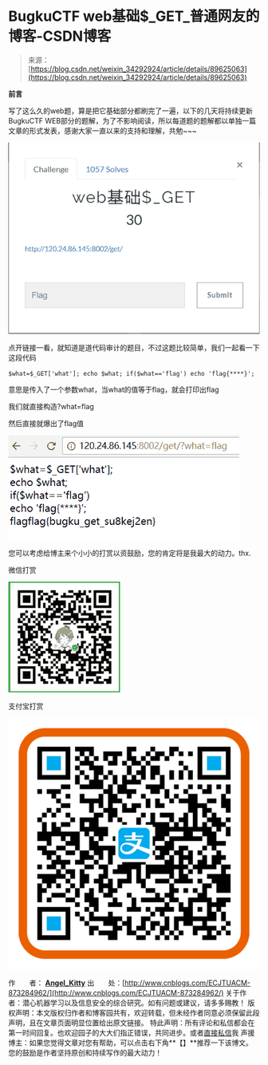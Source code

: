 <!--yml
category: 未分类
date: 2022-04-26 14:46:42
-->

# BugkuCTF web基础$_GET_普通网友的博客-CSDN博客

> 来源：[https://blog.csdn.net/weixin_34292924/article/details/89625063](https://blog.csdn.net/weixin_34292924/article/details/89625063)

**前言**

写了这么久的web题，算是把它基础部分都刷完了一遍，以下的几天将持续更新BugkuCTF WEB部分的题解，为了不影响阅读，所以每道题的题解都以单独一篇文章的形式发表，感谢大家一直以来的支持和理解，共勉~~~

![](img/471082e6a1cb5a25b9a076599e7b1055.png)

点开链接一看，就知道是道代码审计的题目，不过这题比较简单，我们一起看一下这段代码

```
$what=$_GET['what']; echo $what; if($what=='flag') echo 'flag{****}';
```

意思是传入了一个参数what，当what的值等于flag，就会打印出flag

我们就直接构造?what=flag

然后直接就爆出了flag值

![](img/59fbe2e4dbcb0120be5f7bfa59b8de9d.png)

您可以考虑给博主来个小小的打赏以资鼓励，您的肯定将是我最大的动力。thx.

微信打赏

![微信账号 nzf6698](img/d25421f7b5235deaf49d5f7a332a1f7f.png)

支付宝打赏

![支付宝账号 18979406698](img/e0a2489b2e344bafb3605f321a8266e8.png)

作　　者： **[Angel_Kitty](http://www.cnblogs.com/ECJTUACM-873284962/)**
出　　处：[http://www.cnblogs.com/ECJTUACM-873284962/](http://www.cnblogs.com/ECJTUACM-873284962/)
关于作者：潜心机器学习以及信息安全的综合研究。如有问题或建议，请多多赐教！
版权声明：本文版权归作者和博客园共有，欢迎转载，但未经作者同意必须保留此段声明，且在文章页面明显位置给出原文链接。
特此声明：所有评论和私信都会在第一时间回复。也欢迎园子的大大们指正错误，共同进步。或者[直接私信](http://msg.cnblogs.com/msg/send/Angel_Kitty)我
声援博主：如果您觉得文章对您有帮助，可以点击右下角**【】**推荐一下该博文。您的鼓励是作者坚持原创和持续写作的最大动力！